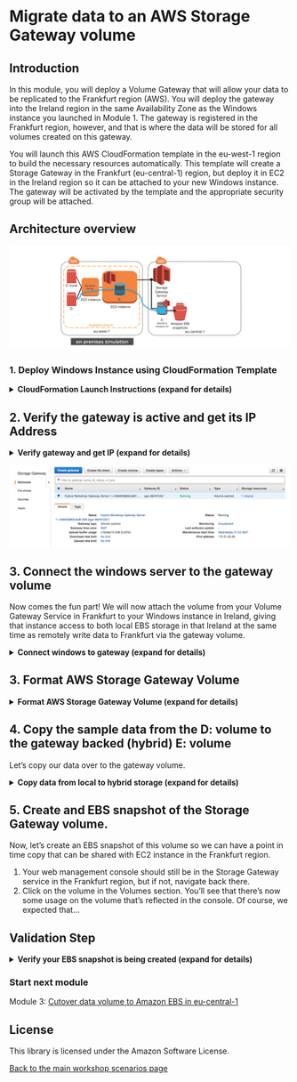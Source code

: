 #  Migrate data to an AWS Storage Gateway volume

## Introduction

In this module, you will deploy a Volume Gateway that will allow your data to be replicated to the Frankfurt region (AWS). You will deploy the gateway into the Ireland region in the same Availability Zone as the Windows instance you launched in Module 1. The gateway is registered in the Frankfurt region, however, and that is where the data will be stored for all volumes created on this gateway. 

You will launch this AWS CloudFormation template in the eu-west-1 region to build the necessary resources automatically. This template will create a Storage Gateway in the Frankfurt (eu-central-1) region, but deploy it in EC2 in the Ireland region so it can be attached to your new Windows instance. The gateway will be activated by the template and the appropriate security group will be attached.

## Architecture overview

![scenario-1-diagram-2](../../images/scenario-1-diagram-2.png)

### 1.	Deploy Windows Instance using CloudFormation Template

<details>
<summary><strong>CloudFormation Launch Instructions (expand for details)</strong></summary><p>

1.	Right click the **Launch Stack** link below and "open in new tab"

Region| Launch
------|-----
EU (Ireland) | [![Launch Module 1 in eu-west-1](http://docs.aws.amazon.com/AWSCloudFormation/latest/UserGuide/images/cloudformation-launch-stack-button.png)](https://console.aws.amazon.com/cloudformation/home?region=eu-west-1#/stacks/new?stackName=storage-workshop-1b&templateURL=https://s3-us-west-2.amazonaws.com/hybrid-storage-workshop/scenario1-step2-migrate-SGW1-(eu-west-1).json)

2. Click **Next** on the Select Template page.
3. Select your default VPC and any one of the subnets within that VPC.
4. Leave Instance Type, Gateway Cache Disk Size and Gateway Upload Buffer Disk Size at default values.
5. Choose a size between 1GiB and 10GiB for the volume that will be presented by the gateway and stored in Frankfurt. 
Note: We have kept the volume sizes small to reduce cost of the storage for this workshop, in the real world volumes are much larger.
7. Leave the Activation Region at eu-central-1. Activating the gateway in the Frankfurt region means all data written to the gateway will be stored in Frankfurt even though the gateway EC2 instance (VM) will be presenting that data in Ireland.
8. Select the Security Group that was automatically created in Module 1 named "storage-workshop-1a-win1SecurityGroup...". This will allow our windows instance network access (iSCSI) to the gateway that is soon to be deployed in the same VPC.

![scenario-1-module-2-cf-options](../../images/scenario-1-module-2-cf-options.png)

9.	Click **Next**.
10.	Click **Next** Again. (skipping IAM advanced section)
11.	On the Review page, check the box to acknowledge that CloudFormation will create IAM resources and click **Create**.

![iam-accept](../../images/iam-accept.png)

Once the CloudFormation stack shows a status of CREATE_COMPLETE, you are ready to move on to the next step.
</p></details>

## 2. Verify the gateway is active and get its IP Address

<details>
<summary><strong>Verify gateway and get IP (expand for details)</strong></summary><p>

1. From the **Services** drop-down, select **EC2**.
2. You should see a new c4.2xlarge instance with the name "Hybrid Workshop - Migrate - Gateway Server 1 (storage-workshop-1b)"  in a *running* state.
3. Refresh the instance view periodically (every 30 seconds) until you see the word *Activated* in the EC2 instance name.
4. From the Services drop-down, select **Storage Gateway**.

Note: You will not see the gateway that was just provisioned here. While, we deployed the gateway into EC2 in the EU (Ireland) region, the gateway was activated in the EU (Frankfurt) region, so that is where we will find the gateway, and that is where the data written to it will be stored.

5.	Click on **Ireland** in the upper-right corner and select **EU (Frankfurt)** from the list to switch the console to the eu-central-1 region.

You will now see the Gateway that you just provisioned listed. Verify that their is a gateway named "Hybrid-Workshop-Gateway-Server-1...." and its status is *Running*.

6.	Click on the gateway to reveal the Details tab below. From the Details tab, make note of the *IP address* of the gateway and write it below. (We will use that address to connect our windows client to the storage gateways iSCSI interface.

![scenario-1-module-2-gateway-console](../../images/scenario-1-module-2-gateway-console.png)

7.	Click Volumes from the left menu to see the volume that was created by the CloudFormation stack. The size should match what you specified in the configuration (1-5 GiB).
</p></details>

![scenario-1-module-2-volume-console](../../images/scenario-1-module-2-gateway-console.png)

## 3. Connect the windows server to the gateway volume

Now comes the fun part! We will now attach the volume from your Volume Gateway Service in Frankfurt to your Windows instance in Ireland, giving that instance access to both local EBS storage in that Ireland at the same time as remotely write data to Frankfurt via the gateway volume.

<details>
<summary><strong>Connect windows to gateway (expand for details)</strong></summary><p> 

1. Return to your Windows instanceRDP sesssion and open the iSCSI Initiator utility by clicking the Windows logo in the bottom left corner and typing ‘iscsi’ and then clicking iSCSI Initiator from the search results.

2. Click ‘Yes’ if prompted to enable the iSCSI service in Windows

![enable-iscsi](../../images/enable-iscsi.png)

3.	In the Targets tab of the iSCSI Initiator Properties window, enter the *IP address* that you wrote down for your Volume Gateway in the Quick Connect section and click the **Quick Connect** button. 

You should see a target listed now with Connected status:

![scenario-1-module-2-Picture2](../../images/scenario-1-module-2-Picture2.png)

Your Windows instance is now connected with the Volume Gateway via iSCSI and the only volume that exists has been discovered by Windows and connected.

5. Click **OK** to close the iSCSI Initiator Properties window.

</p></details>

## 3. Format AWS Storage Gateway Volume

<details>
<summary><strong>Format AWS Storage Gateway Volume (expand for details)</strong></summary><p>

Now we need to create a filesystem for our cloud backed volume.

1. Right click on the windows start menu in the lower left corner and select **Disk Management**.

Note: You will see a new Offline Disk 2 of Unknown type. This is your Volume Gateway cached volume. Since Volume Gateway is presenting the volume as raw block storage (like a new SAN volume would look in a traditional datacenter), we need to bring it online and format it so Windows can use it.

2. To format the new volume, first we need to bring it online by right-clicking the section describing the disk and selecting **Online**.

![scenario-1-module-2-Picture3](../../images/scenario-1-module-2-Picture3.png)

3.	After it is online, right-click the disk again and select **Initialize Disk**. Leave all the default settings and click **OK**.
3.	Now click in the blank white space of the disk and select **New Simple Volume**.
4.	Click **Next** on the first page of the New Simple Volume Wizard.
5.	Leave the default to allocate all available storage to the new volume and click **Next**.
6.	Leave the default setting to mount the new volume as the E: drive and click **Next**.
7.	Leave the default settings of NTFS and the Default unit allocation size. You can change the Volume Label if you’d like, leave the box checked for Quick Format, and click **Next** and then **Finish** to format the disk.
8.	You can now open File Explorer and see the new E: drive. 

</p></details>

## 4. Copy the sample data from the D: volume to the gateway backed (hybrid) E: volume

Let’s copy our data over to the gateway volume. 

<details>
<summary><strong> Copy data from local to hybrid storage (expand for details)</strong></summary><p>

1. Open Command Prompt and use robocopy to mirror your D: drive to the newly mounted E: drive:

```
robocopy d: e: /MIR
```

2. Check the E: drive in File Explorer and you should see all of the data that was on D: also on E: now. 

### What just happened?

When you copied the data from the D: drive to the E: drive within your Windows instance, underneath Windows, you copied the data from your Windows instance’s EBS volume to the Volume Gateway. When this happened, the gateway received the data into its local cache, and then began to copy the data up to S3 in the Frankfurt (eu-central-1) region via its local Upload Buffer automatically. Pretty cool, huh?

3. From File Explorer, see how much data is on the E: drive. 

</p></details>

## 5. Create and EBS snapshot of the Storage Gateway volume.

Now, let’s create an EBS snapshot of this volume so we can have a point in time copy that can be shared with EC2 instance in the Frankfurt region.

1. Your web management console should still be in the Storage Gateway service in the Frankfurt region, but if not, navigate back there.
2. Click on the volume in the Volumes section. You’ll see that there’s now some usage on the volume that’s reflected in the console. Of course, we expected that…

## Validation Step

<details>
<summary><strong>Verify your EBS snapshot is being created (expand for details)</strong></summary><p>

1. From the Actions drop-down, select **Create EBS Snapshot**. Enter a description for the snapshot (ex. Data migrated from Windows server to AWS), and click **Create EBS snapshot** button.
2.	From the **Services** drop-down, select **EC2** to return to the EC2 management console. Then select Snapshots from the left menu. Our new snapshot will probably still be *pending* so we’ll wait for it to finish.

Note: The EBS snapshot size matches the size of the volume, not the amount of data created. So, when you create a volume from a snapshot, you know how large the volume will need to be to host the nested filesystem and partion. However, underneath, only the actual data blocks are stored, saving you money!

After this module, you have added to your architecture a new EC2 instance in the Ireland (eu-west-1) region which is your Frankfurt backed Volume Gateway. It has four EBS volumes:

* 1 x 80 GiB volume for the gateway O/S
* 1 x 10 GiB volume for the local cache
* 1 x 10 GiB volume for the upload buffer

Your Volume Gateway was configured with one cached volume, and we took a snapshot of that volume in the Frankfurt region. 

In the next module you’ll deploy a Windows server in AWS (Frankfurt) with the snapshot data attached, effectively migrating your server and its data.

</p></details>

### Start next module

Module 3: [Cutover data volume to Amazon EBS in eu-central-1](../module-3/README.md)

## License

This library is licensed under the Amazon Software License.

[Back to the main workshop scenarios page](../../README.md)
